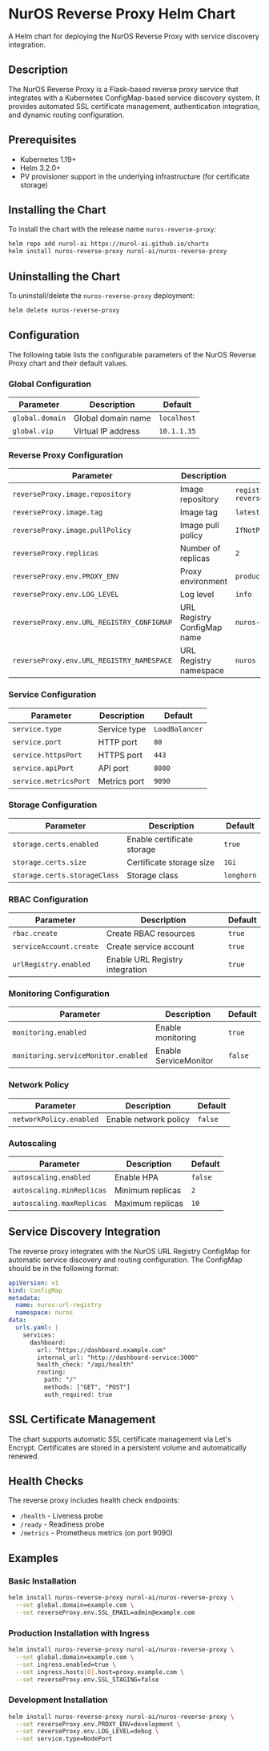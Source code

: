 # NurOS Reverse Proxy Helm Chart

A Helm chart for deploying the NurOS Reverse Proxy with service discovery integration.

## Description

The NurOS Reverse Proxy is a Flask-based reverse proxy service that integrates with a Kubernetes ConfigMap-based service discovery system. It provides automated SSL certificate management, authentication integration, and dynamic routing configuration.

## Prerequisites

- Kubernetes 1.19+
- Helm 3.2.0+
- PV provisioner support in the underlying infrastructure (for certificate storage)

## Installing the Chart

To install the chart with the release name `nuros-reverse-proxy`:

```bash
helm repo add nurol-ai https://nurol-ai.github.io/charts
helm install nuros-reverse-proxy nurol-ai/nuros-reverse-proxy
```

## Uninstalling the Chart

To uninstall/delete the `nuros-reverse-proxy` deployment:

```bash
helm delete nuros-reverse-proxy
```

## Configuration

The following table lists the configurable parameters of the NurOS Reverse Proxy chart and their default values.

### Global Configuration

| Parameter | Description | Default |
|-----------|-------------|---------|
| `global.domain` | Global domain name | `localhost` |
| `global.vip` | Virtual IP address | `10.1.1.35` |

### Reverse Proxy Configuration

| Parameter | Description | Default |
|-----------|-------------|---------|
| `reverseProxy.image.repository` | Image repository | `registry.tunnel.xellence.us/nurol/nuros-reverse-proxy` |
| `reverseProxy.image.tag` | Image tag | `latest` |
| `reverseProxy.image.pullPolicy` | Image pull policy | `IfNotPresent` |
| `reverseProxy.replicas` | Number of replicas | `2` |
| `reverseProxy.env.PROXY_ENV` | Proxy environment | `production` |
| `reverseProxy.env.LOG_LEVEL` | Log level | `info` |
| `reverseProxy.env.URL_REGISTRY_CONFIGMAP` | URL Registry ConfigMap name | `nuros-url-registry` |
| `reverseProxy.env.URL_REGISTRY_NAMESPACE` | URL Registry namespace | `nuros` |

### Service Configuration

| Parameter | Description | Default |
|-----------|-------------|---------|
| `service.type` | Service type | `LoadBalancer` |
| `service.port` | HTTP port | `80` |
| `service.httpsPort` | HTTPS port | `443` |
| `service.apiPort` | API port | `8080` |
| `service.metricsPort` | Metrics port | `9090` |

### Storage Configuration

| Parameter | Description | Default |
|-----------|-------------|---------|
| `storage.certs.enabled` | Enable certificate storage | `true` |
| `storage.certs.size` | Certificate storage size | `1Gi` |
| `storage.certs.storageClass` | Storage class | `longhorn` |

### RBAC Configuration

| Parameter | Description | Default |
|-----------|-------------|---------|
| `rbac.create` | Create RBAC resources | `true` |
| `serviceAccount.create` | Create service account | `true` |
| `urlRegistry.enabled` | Enable URL Registry integration | `true` |

### Monitoring Configuration

| Parameter | Description | Default |
|-----------|-------------|---------|
| `monitoring.enabled` | Enable monitoring | `true` |
| `monitoring.serviceMonitor.enabled` | Enable ServiceMonitor | `false` |

### Network Policy

| Parameter | Description | Default |
|-----------|-------------|---------|
| `networkPolicy.enabled` | Enable network policy | `false` |

### Autoscaling

| Parameter | Description | Default |
|-----------|-------------|---------|
| `autoscaling.enabled` | Enable HPA | `false` |
| `autoscaling.minReplicas` | Minimum replicas | `2` |
| `autoscaling.maxReplicas` | Maximum replicas | `10` |

## Service Discovery Integration

The reverse proxy integrates with the NurOS URL Registry ConfigMap for automatic service discovery and routing configuration. The ConfigMap should be in the following format:

```yaml
apiVersion: v1
kind: ConfigMap
metadata:
  name: nuros-url-registry
  namespace: nuros
data:
  urls.yaml: |
    services:
      dashboard:
        url: "https://dashboard.example.com"
        internal_url: "http://dashboard-service:3000"
        health_check: "/api/health"
        routing:
          path: "/"
          methods: ["GET", "POST"]
          auth_required: true
```

## SSL Certificate Management

The chart supports automatic SSL certificate management via Let's Encrypt. Certificates are stored in a persistent volume and automatically renewed.

## Health Checks

The reverse proxy includes health check endpoints:

- `/health` - Liveness probe
- `/ready` - Readiness probe
- `/metrics` - Prometheus metrics (on port 9090)

## Examples

### Basic Installation

```bash
helm install nuros-reverse-proxy nurol-ai/nuros-reverse-proxy \
  --set global.domain=example.com \
  --set reverseProxy.env.SSL_EMAIL=admin@example.com
```

### Production Installation with Ingress

```bash
helm install nuros-reverse-proxy nurol-ai/nuros-reverse-proxy \
  --set global.domain=example.com \
  --set ingress.enabled=true \
  --set ingress.hosts[0].host=proxy.example.com \
  --set reverseProxy.env.SSL_STAGING=false
```

### Development Installation

```bash
helm install nuros-reverse-proxy nurol-ai/nuros-reverse-proxy \
  --set reverseProxy.env.PROXY_ENV=development \
  --set reverseProxy.env.LOG_LEVEL=debug \
  --set service.type=NodePort
```

